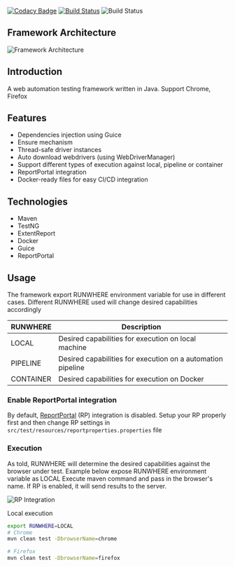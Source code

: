 [![Codacy Badge](https://api.codacy.com/project/badge/Grade/ea4a81e6a3cd4bf8a4a51b6f1f16145a)](https://www.codacy.com/manual/npvinh140589/selenium-test-framework?utm_source=github.com&amp;utm_medium=referral&amp;utm_content=zarashima/selenium-test-framework&amp;utm_campaign=Badge_Grade)
[![Build Status](https://travis-ci.com/zarashima/selenium-test-framework.svg?branch=master)](https://travis-ci.com/zarashima/selenium-test-framework)
![Build Status](https://github.com/zarashima/selenium-test-framework/workflows/Build%20Status/badge.svg)

## Framework Architecture
![Framework Architecture](https://github.com/zarashima/java-test-framework/blob/master/images/architecture.png)

## Introduction
A web automation testing framework written in Java. Support Chrome, Firefox

## Features
* Dependencies injection using Guice
* Ensure mechanism
* Thread-safe driver instances
* Auto download webdrivers (using WebDriverManager)
* Support different types of execution against local, pipeline or container
* ReportPortal integration
* Docker-ready files for easy CI/CD integration

## Technologies
* Maven
* TestNG
* ExtentReport
* Docker
* Guice
* ReportPortal

## Usage
The framework export RUNWHERE environment variable for use in different cases. Different RUNWHERE used will change desired capabilities accordingly

| RUNWHERE | Description |
| --- | --- |
| LOCAL | Desired capabilities for execution on local machine |
| PIPELINE | Desired capabilities for execution on a automation pipeline |
| CONTAINER | Desired capabilities for execution on Docker |

### Enable ReportPortal integration
By default, [ReportPortal](https://reportportal.io/) (RP) integration is disabled. Setup your RP properly first and then change RP settings in `src/test/resources/reportproperties.properties` file

### Execution
As told, RUNWHERE will determine the desired capabilities against the browser under test. Example below expose RUNWHERE environment variable as LOCAL
Execute maven command and pass in the browser's name. If RP is enabled, it will send results to the server.

![RP Integration](https://github.com/zarashima/java-test-framework/blob/master/images/reportportal.png)

Local execution
```bash
export RUNWHERE=LOCAL
# Chrome
mvn clean test -DbrowserName=chrome

# Firefox
mvn clean test -DbrowserName=firefox
```
